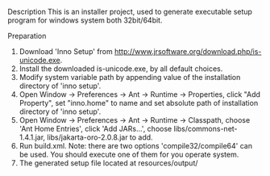 Description
This is an installer project, used to generate executable setup program for windows system both 32bit/64bit.


Preparation
1. Download 'Inno Setup' from http://www.jrsoftware.org/download.php/is-unicode.exe.
2. Install the downloaded is-unicode.exe, by all default choices.
3. Modify system variable path by appending value of the installation directory of 'inno setup'.
4. Open Window -> Preferences -> Ant -> Runtime -> Properties, click "Add Property", set "inno.home" to name and set absolute path of installation directory of 'inno setup'.
5. Open Window -> Preferences -> Ant -> Runtime -> Classpath, choose 'Ant Home Entries', click 'Add JARs...', choose libs/commons-net-1.4.1.jar, libs/jakarta-oro-2.0.8.jar to add.
6. Run build.xml. Note: there are two options 'compile32/compile64' can be used. You should execute one of them for you operate system.
7. The generated setup file located at resources/output/